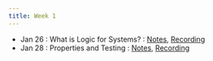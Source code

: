 ```yaml
---
title: Week 1
---
```


- Jan 26 : What is Logic for Systems?  : [Notes](https://hackmd.io/@lfs/Hkjemh66Y), [Recording](https://brown.hosted.panopto.com/Panopto/Pages/Viewer.aspx?id=8b695a3b-cd0b-4651-8415-ae2900f64332)
- Jan 28 : Properties and Testing : [Notes](https://hackmd.io/@lfs/S1Io6jl0t), [Recording](https://brown.hosted.panopto.com/Panopto/Pages/Viewer.aspx?id=068eca7f-0e54-44a1-86f8-ae2900f64373)
